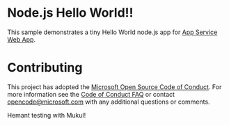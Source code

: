 # Node.js Hello World!!
This sample demonstrates a tiny Hello World node.js app for [App Service Web App](https://docs.microsoft.com/azure/app-service-web).

# Contributing

This project has adopted the [Microsoft Open Source Code of Conduct](https://opensource.microsoft.com/codeofconduct/). For more information see the [Code of Conduct FAQ](https://opensource.microsoft.com/codeofconduct/faq/) or contact [opencode@microsoft.com](mailto:opencode@microsoft.com) with any additional questions or comments.

Hemant testing with Mukul!
